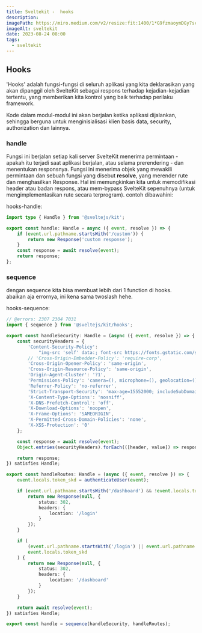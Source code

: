 ```yaml
---
title: Sveltekit -  hooks
description:
imagePath: https://miro.medium.com/v2/resize:fit:1400/1*G9fzmaoymDGy7scbkgpC7A.png
imageAlt: sveltekit
date: 2023-08-24 08:00
tags:
  - sveltekit
---
```


## Hooks

'Hooks' adalah fungsi-fungsi di seluruh aplikasi yang kita deklarasikan yang akan dipanggil oleh SvelteKit sebagai respons terhadap kejadian-kejadian tertentu, yang memberikan kita kontrol yang baik terhadap perilaku framework.

Kode dalam modul-modul ini akan berjalan ketika aplikasi dijalankan, sehingga berguna untuk menginisialisasi klien basis data, security, authorization dan lainnya.

### handle

Fungsi ini berjalan setiap kali server SvelteKit menerima permintaan - apakah itu terjadi saat aplikasi berjalan, atau selama prerendering - dan menentukan responsnya. Fungsi ini menerima objek yang mewakili permintaan dan sebuah fungsi yang disebut <b>resolve</b>, yang merender rute dan menghasilkan Response. Hal ini memungkinkan kita untuk memodifikasi header atau badan respons, atau mem-bypass SvelteKit sepenuhnya (untuk mengimplementasikan rute secara terprogram). contoh dibawahini:
<br>

hooks-handle:

```ts
import type { Handle } from '@sveltejs/kit';

export const handle: Handle = async ({ event, resolve }) => {
	if (event.url.pathname.startsWith('/custom')) {
		return new Response('custom response');
	}
	const response = await resolve(event);
	return response;
};
```

### sequence

dengan sequence kita bisa membuat lebih dari 1 function di hooks. <br>
abaikan aja errornya, ini kena sama twoslash hehe. <br>

hooks-sequence:

```ts
// @errors: 2307 2304 7031
import { sequence } from '@sveltejs/kit/hooks';

export const handleSecurity: Handle = (async ({ event, resolve }) => {
	const securityHeaders = {
		'Content-Security-Policy':
			"img-src 'self' data:; font-src https://fonts.gstatic.com/s/poppins/v20/pxiEyp8kv8JHgFVrFJA.ttf; object-src 'none';",
		// 'Cross-Origin-Embedder-Policy': 'require-corp',
		'Cross-Origin-Opener-Policy': 'same-origin',
		'Cross-Origin-Resource-Policy': 'same-origin',
		'Origin-Agent-Cluster': '?1',
		'Permissions-Policy': 'camera=(), microphone=(), geolocation=()',
		'Referrer-Policy': 'no-referrer',
		'Strict-Transport-Security': 'max-age=15552000; includeSubDomains',
		'X-Content-Type-Options': 'nosniff',
		'X-DNS-Prefetch-Control': 'off',
		'X-Download-Options': 'noopen',
		'X-Frame-Options': 'SAMEORIGIN',
		'X-Permitted-Cross-Domain-Policies': 'none',
		'X-XSS-Protection': '0'
	};

	const response = await resolve(event);
	Object.entries(securityHeaders).forEach(([header, value]) => response.headers.set(header, value));

	return response;
}) satisfies Handle;

export const handleRoutes: Handle = (async ({ event, resolve }) => {
	event.locals.token_skd = authenticateUser(event);

	if (event.url.pathname.startsWith('/dashboard') && !event.locals.token_skd) {
		return new Response(null, {
			status: 302,
			headers: {
				location: '/login'
			}
		});
	}

	if (
		(event.url.pathname.startsWith('/login') || event.url.pathname.startsWith('/register')) &&
		event.locals.token_skd
	) {
		return new Response(null, {
			status: 302,
			headers: {
				location: '/dashboard'
			}
		});
	}

	return await resolve(event);
}) satisfies Handle;

export const handle = sequence(handleSecurity, handleRoutes);
```
